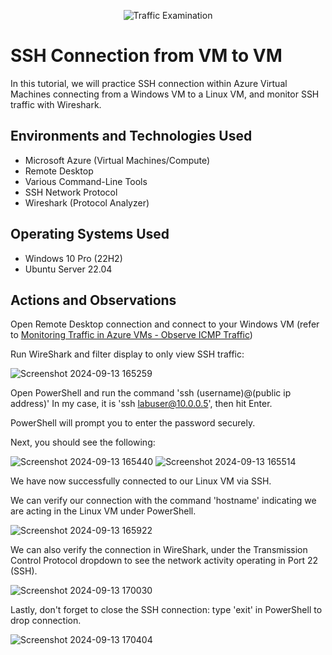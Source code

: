 <p align="center">
<img src="https://i.imgur.com/Ua7udoS.png" alt="Traffic Examination"/>
</p>

<h1>SSH Connection from VM to VM</h1>
In this tutorial, we will practice SSH connection within Azure Virtual Machines connecting from a Windows VM to a Linux VM, and monitor SSH traffic with Wireshark. <br />

<h2>Environments and Technologies Used</h2>

- Microsoft Azure (Virtual Machines/Compute)
- Remote Desktop
- Various Command-Line Tools
- SSH Network Protocol
- Wireshark (Protocol Analyzer)

<h2>Operating Systems Used </h2>

- Windows 10 Pro (22H2)
- Ubuntu Server 22.04

<h2>Actions and Observations</h2>

Open Remote Desktop connection and connect to your Windows VM (refer to [Monitoring Traffic in Azure VMs - Observe ICMP Traffic](https://github.com/JackieG8803/Monitoring-Traffic-in-Azure-VMs---Observe-ICMP-Traffic)) 

Run WireShark and filter display to only view SSH traffic:

![Screenshot 2024-09-13 165259](https://github.com/user-attachments/assets/47c231eb-ddf5-4740-9843-85ea682465f3)

Open PowerShell and run the command 'ssh (username)@(public ip address)'
In my case, it is 'ssh labuser@10.0.0.5', then hit Enter. 

PowerShell will prompt you to enter the password securely.

Next, you should see the following:

![Screenshot 2024-09-13 165440](https://github.com/user-attachments/assets/2a1c2770-aa62-4c83-b210-8a30e3eee580)
![Screenshot 2024-09-13 165514](https://github.com/user-attachments/assets/a2d68d2a-e7f7-44e8-a47a-49d0433b63ad)

We have now successfully connected to our Linux VM via SSH. 

We can verify our connection with the command 'hostname' indicating we are acting in the Linux VM under PowerShell.

![Screenshot 2024-09-13 165922](https://github.com/user-attachments/assets/f01a3868-b1a7-4ca9-83ed-0598158ff324)

We can also verify the connection in WireShark, under the Transmission Control Protocol dropdown to see the network activity operating in Port 22 (SSH).

![Screenshot 2024-09-13 170030](https://github.com/user-attachments/assets/57134e2a-0590-48e6-b92e-991fc8df97f6)

Lastly, don't forget to close the SSH connection: type 'exit' in PowerShell to drop connection.

![Screenshot 2024-09-13 170404](https://github.com/user-attachments/assets/58439545-a1d9-4d54-aeae-a2615f7df371)

